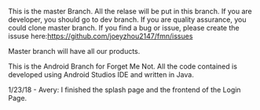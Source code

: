 This is the master Branch.
All the relase will be put in this branch.
If you are developer, you should go to dev branch.
If you are quality assurance, you could clone master branch. If you find a bug or issue, please create the issuse here:https://github.com/joeyzhou2147/fmn/issues

Master branch will have all our products.

This is the Android Branch for Forget Me Not. All the code contained is developed using Android Studios IDE and written in Java.

1/23/18 - Avery: I finished the splash page and the frontend of the Login Page.